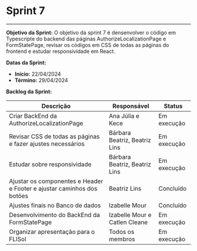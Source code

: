 # **Sprint 7**
<hr style="border: 0; height: 1px; background-color: #000000;">

**Objetivo da Sprint:**
O objetivo da sprint 7 é densenvolver o código em Typescripte do backend das páginas AuthorizeLocalizationPage e FormStatePage, revisar os códigos em CSS de todas as páginas do frontend e estudar responsividade em React.

**Datas da Sprint:**

- **Início:** 22/04/2024 
- **Término:** 29/04/2024 

**Backlog da Sprint:**

| Descrição | Responsável | Status |
|------------|-------------|-----------------------|
| Criar BackEnd da AuthorizeLocalizationPage | Ana Júlia e Kece| Em execução |
| Revisar CSS de todas as páginas e fazer ajustes necessários| Bárbara Beatriz, Beatriz Lins | Em execução |
| Estudar sobre responsividade | Bárbara Beatriz, Beatriz Lins | Em execução |
| Ajustar os componentes e Header e Footer e ajustar caminhos dos botões| Beatriz Lins | Concluído |
| Ajustes finais no Banco de dados | Izabelle Mour | Concluído |
| Desenvolvimento do BackEnd da FormStatePage | Izabelle Mour e Catlen Cleane | Em execução 
| Organizar apresentação para o FLISol | Todos os membros | Em execução |